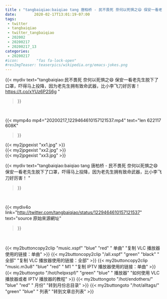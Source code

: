 ```yaml
---
title : "tangbaiqiao:baiqiao tang 唐柏桥 - 民不畏死 奈何以死惧之😄 保安一看老先生脱下了口罩，吓得马上投降，因为老先生拥有致命武器，比小李飞刀好厉害！ "
date:        2020-02-17T13:01:19-07:00
tags:
 - twitter
 - tangbaiqiao
 - twitter_tangbaiqiao
 - 202002
 - 20200217
 - 20200217_13
categories:
 - 20200217
#icon:        "fas fa-lock-open"
#resImgTeaser: teaserpics/wikipedia.org/emacs-jokes.png
---
```


{{< mydiv text="tangbaiqiao:民不畏死 奈何以死惧之😄 保安一看老先生脱下了口罩，吓得马上投降，因为老先生拥有致命武器，比小李飞刀好厉害！  https://t.co/xYUz6P2S6g "
>}}
<br>


{{< mymp4o mp4="20200217_1229464610157121537.mp4"
text="len 622117    608K"
>}}

{{< my2jpgexist "xx1.jpg" >}}<br>
{{< my2jpgexist "xx2.jpg" >}}<br>
{{< my2jpgexist "xx3.jpg" >}}<br>



{{< mydiv text="tangbaiqiao:baiqiao tang 唐柏桥 - 民不畏死 奈何以死惧之😄 保安一看老先生脱下了口罩，吓得马上投降，因为老先生拥有致命武器，比小李飞刀好厉害！ "
>}}
<br>

{{< mydiv4o link="http://twitter.com/tangbaiqiao/status/1229464610157121537"
text="source 原始來源網址"
>}}


<br>



{{< my2buttoncopy2clip "music.xspf"        "blue"   "red"    " 单曲"  "复制 VLC 播放器使用的链接：单曲" >}} {{< my2buttoncopy2clip "/all.xspf"         "green"  "black"  " 全部"  "复制 VLC 播放器使用的链接：全部" >}} {{< my2buttoncopy2clip "music.m3u8"        "blue"   "red"    " M1 "    "复制 IPTV 播放器使用的链接：单曲" >}} {{< my2buttongoto      "/hot/helpxspf/"    "green"  "blue"   " 播放器" "如何使用 VLC 播放器或者 IPTV 播放器的教程" >}} {{< my2buttongoto      "/hot/endothers/"   "blue"   "red"    " 月份"   "转到月份总目录" >}} {{< my2buttongoto      "/hot/alltags/"     "green"  "blue"   " 列表"   "转到文章总列表" >}} 
